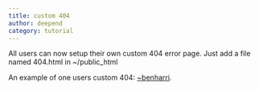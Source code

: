 ```yaml
---
title: custom 404
author: deepend
category: tutorial
---
```


All users can now setup their own custom 404 error page.  Just add a file named 404.html in ~/public_html

An example of one users custom 404: [~benharri](http://tilde.club/~benharri/not_here).



